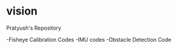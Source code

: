 vision
======

Pratyush's Repository

-Fisheye Calibration Codes
-IMU codes
-Obstacle Detection Code
